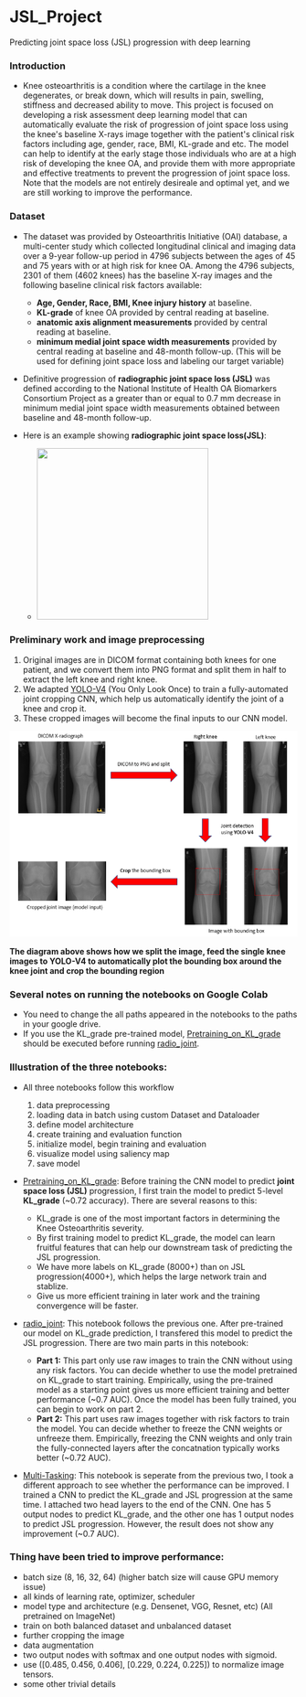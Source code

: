 # JSL_Project
Predicting joint space loss (JSL) progression with deep learning

### Introduction
* Knee osteoarthritis is a condition where the cartilage in the knee degenerates, or break down, which will results in pain, swelling, stiffness and decreased ability to move. This project is focused on developing a risk assessment deep learning model that can automatically evaluate the risk of progression of joint space loss using the knee's baseline X-rays image together with the patient's clinical risk factors including age, gender, race, BMI, KL-grade and etc. The model can help to identify at the early stage those individuals who are at a high risk of developing the knee OA, and provide them with more appropriate and effective treatments to prevent the progression of joint space loss. Note that the models are not entirely desireale and optimal yet, and we are still working to improve the performance.

### Dataset
* The dataset was provided by Osteoarthritis Initiative (OAI) database, a multi-center study which collected longitudinal clinical and imaging data over a 9-year follow-up
period in 4796 subjects between the ages of 45 and 75 years with or at high risk for knee OA. Among the 4796 subjects, 2301 of them (4602 knees) has the baseline X-ray images and the following baseline clinical risk factors available:
  * **Age, Gender, Race, BMI, Knee injury history** at baseline.
  * **KL-grade** of knee OA provided by central reading at baseline.
  * **anatomic axis alignment measurements** provided by central reading at baseline.
  * **minimum medial joint space width measurements** provided by central reading at baseline and 48-month follow-up. (This will be used for defining joint space loss and labeling our target variable)
 
* Definitive progression of **radiographic joint space loss (JSL)** was defined according to the National Institute of Health OA Biomarkers Consortium Project as a greater than or equal to 0.7 mm decrease in minimum medial joint space width measurements obtained between baseline and 48-month follow-up. 

* Here is an example showing **radiographic joint space loss(JSL)**: 
  * <img src="https://www.shawephysio.com/wp-content/uploads/2018/05/knee-arthritis.png" width="300" height="300">

### Preliminary work and image preprocessing
1. Original images are in DICOM format containing both knees for one patient, and we convert them into PNG format and split them in half to extract the left knee and right knee.
2. We adapted [YOLO-V4](https://github.com/udAAbu/yolo-v4) (You Only Look Once) to train a fully-automated joint cropping CNN, which help us automatically identify the joint of a knee and crop it. 
3. These cropped images will become the final inputs to our CNN model.
<img style="text-align:center;" src="https://github.com/udAAbu/JSL_Project/blob/main/github_images/Image.png">

**The diagram above shows how we split the image, feed the single knee images to YOLO-V4 to automatically plot the bounding box around the knee joint and crop the bounding region** 

### Several notes on running the notebooks on Google Colab
* You need to change the all paths appeared in the notebooks to the paths in your google drive.
* If you use the KL_grade pre-trained model, [Pretraining_on_KL_grade](https://github.com/udAAbu/JSL_Project/blob/main/Pretraining_on_KL_grade.ipynb) should be executed before running [radio_joint](https://github.com/udAAbu/JSL_Project/blob/main/radio_joint.ipynb).

### Illustration of the three notebooks:
* All three notebooks follow this workflow
  1. data preprocessing
  2. loading data in batch using custom Dataset and Dataloader
  3. define model architecture
  4. create training and evaluation function
  5. initialize model, begin training and evaluation
  6. visualize model using saliency map
  7. save model

* [Pretraining_on_KL_grade](https://github.com/udAAbu/JSL_Project/blob/main/Pretraining_on_KL_grade.ipynb): Before training the CNN model to predict **joint space loss (JSL)** progression, I first train the model to predict 5-level **KL_grade** (~0.72 accuracy). There are several reasons to this:
  * KL_grade is one of the most important factors in determining the Knee Osteoarthritis severity. 
  * By first training model to predict KL_grade, the model can learn fruitful features that can help our downstream task of predicting the JSL progression. 
  * We have more labels on KL_grade (8000+) than on JSL progression(4000+), which helps the large network train and stablize.
  * Give us more efficient training in later work and the training convergence will be faster.

* [radio_joint](https://github.com/udAAbu/JSL_Project/blob/main/radio_joint.ipynb): This notebook follows the previous one. After pre-trained our model on KL_grade prediction, I transfered this model to predict the JSL progression. There are two main parts in this notebook:
  * **Part 1:** This part only use raw images to train the CNN without using any risk factors. You can decide whether to use the model pretrained on KL_grade to start training. Empirically, using the pre-trained model as a starting point gives us more efficient training and better performance (~0.7 AUC). Once the model has been fully trained, you can begin to work on part 2.
  * **Part 2:** This part uses raw images together with risk factors to train the model. You can decide whether to freeze the CNN weights or unfreeze them. Empirically, freezing the CNN weights and only train the fully-connected layers after the concatnation typically works better (~0.72 AUC). 

* [Multi-Tasking](https://github.com/udAAbu/JSL_Project/blob/main/Multi_tasking.ipynb): This notebook is seperate from the previous two, I took a different approach to see whether the performance can be improved. I trained a CNN to predict the KL_grade and JSL progression at the same time. I attached two head layers to the end of the CNN. One has 5 output nodes to predict KL_grade, and the other one has 1 output nodes to predict JSL progression. However, the result does not show any improvement (~0.7 AUC).

### Thing have been tried to improve performance:
* batch size (8, 16, 32, 64) (higher batch size will cause GPU memory issue)
* all kinds of learning rate, optimizer, scheduler
* model type and architecture (e.g. Densenet, VGG, Resnet, etc) (All pretrained on ImageNet)
* train on both balanced dataset and unbalanced dataset
* further cropping the image
* data augmentation
* two output nodes with softmax and one output nodes with sigmoid.
* use ([0.485, 0.456, 0.406], [0.229, 0.224, 0.225]) to normalize image tensors.
* some other trivial details



